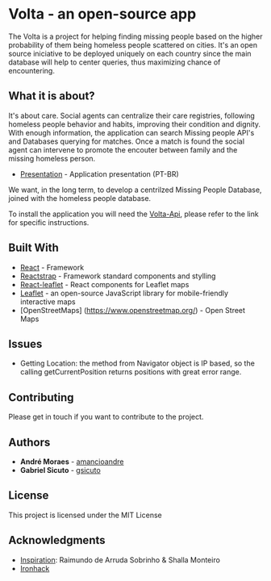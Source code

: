 # Volta - an open-source app

 The Volta is a project for helping finding missing people based on the higher probability of them being homeless people scattered on cities. It's an open source iniciative to be deployed uniquely on each country since the main database will help to center queries, thus maximizing chance of encountering.

## What it is about?

It's about care. Social agents can centralize their care registries, following homeless people behavior and habits, improving their condition and dignity. With enough information, the application can search Missing people API's and Databases querying for matches. Once a match is found the social agent can intervene to promote the encouter between family and the missing homeless person.

* [Presentation](https://slides.com/gabrielguilhemguiarosicuto/volta/) - Application presentation (PT-BR)

We want, in the long term, to develop a centrilzed Missing People Database, joined with the homeless people database. 

To install the application you will need the [Volta-Api](https://github.com/amancioandre/volta-api), please refer to the link for specific instructions.

## Built With

* [React](https://reactjs.org/) - Framework
* [Reactstrap](https://reactstrap.github.io/) - Framework standard components and stylling
* [React-leaflet](https://react-leaflet.js.org/) - React components for Leaflet maps
* [Leaflet](https://leafletjs.com/) - an open-source JavaScript library for mobile-friendly interactive maps
* [OpenStreetMaps] (https://www.openstreetmap.org/) - Open Street Maps

## Issues

* Getting Location: the method from Navigator object is IP based, so the calling getCurrentPosition returns positions with great error range.

## Contributing

Please get in touch if you want to contribute to the project. 

## Authors

* **André Moraes** - [amancioandre](https://github.com/amancioandre)
* **Gabriel Sicuto** - [gsicuto](https://github.com/gsicuto)

## License

This project is licensed under the MIT License

## Acknowledgments

* [Inspiration](https://www.youtube.com/watch?v=li7EWYYgx_Y): Raimundo de Arruda Sobrinho & Shalla Monteiro
* [Ironhack](https://www.ironhack.com)